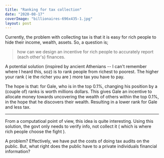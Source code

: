 ```yaml
---
title: "Ranking for tax collection"
date: "2020-08-17"
coverImage: "billionaires-696x435-1.jpg"
layout: post
---
```


Currently, the problem with collecting tax is that it is easy for rich people to hide their income, wealth, assets. So, a question is;

> how can we design an incentive for rich people to accurately report (each other's) finances.

A potential solution (inspired by ancient Athenians -- I can't remember where I heard this, soz) is to rank people from richest to poorest. The higher your rank ( ie the richer you are ) more tax you have to pay.

The hope is that: for Gale, who is in the top 0.1%, changing his position by a (couple of) ranks is worth millions dollars. This gives Gale an incentive to allocate money towards uncovering the wealth of others within the top 0.1%, in the hope that he discovers their wealth. Resulting in a lower rank for Gale and less tax.

* * *

From a computatioal point of view, this idea is quite interesting. Using this solution, the govt only needs to verify info, not collect it ( which is where rich people choose the fight ).

A problem? Effectively, we have put the costs of doing tax audits on the public. But, what right does the public have to a private individuals financial information?
